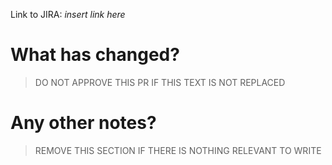 Link to JIRA:
_insert link here_

# What has changed?

> DO NOT APPROVE THIS PR IF THIS TEXT IS NOT REPLACED

# Any other notes?

> REMOVE THIS SECTION IF THERE IS NOTHING RELEVANT TO WRITE
